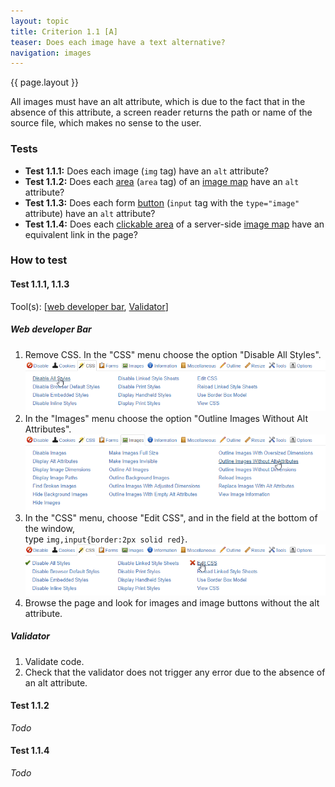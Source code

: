 ```yaml
---
layout: topic
title: Criterion 1.1 [A]
teaser: Does each image have a text alternative?
navigation: images
---
```


{{ page.layout }}

All images must have an alt attribute, which is due to the fact that in the absence of this attribute, a screen reader returns the path or name of the source file, which makes no sense to the user.

### Tests

*   **Test 1.1.1:** Does each image (`img` tag) have an `alt` attribute?
*   **Test 1.1.2:** Does each [area](../glossary.html#area-of-an-image-map) (`area` tag) of an [image map](../glossary.html#image-map) have an `alt` attribute?
*   **Test 1.1.3:** Does each form [button](../glossary.html#button-form) (`input` tag with the `type="image"` attribute) have an `alt` attribute?
*   **Test 1.1.4:** Does each [clickable area](../glossary.html#area-clickable) of a server-side [image map](../glossary.html#image-map) have an equivalent link in the page?

### How to test

#### Test 1.1.1, 1.1.3

Tool(s): [[web developer bar](../tools.html#web-developer-bar), [Validator](../tools.html#w3c-markup-validation-service)]

##### Web developer Bar

1. Remove CSS. In the "CSS" menu choose the option "Disable All Styles".
    ![](../img/wdb-css.png)
2. In the "Images" menu choose the option "Outline Images Without Alt Attributes".
    ![](../img/wdb-alt.png)
3. In the "CSS" menu, choose "Edit CSS", and in the field at the bottom of the window,<br>type `img,input{border:2px solid red}`.
    ![](../img/wdb-css-edit.png)
4. Browse the page and look for images and image buttons without the alt attribute.

##### Validator

1. Validate code.
2. Check that the validator does not trigger any error due to the absence of an alt attribute.

#### Test 1.1.2

*Todo*

#### Test 1.1.4

*Todo*
